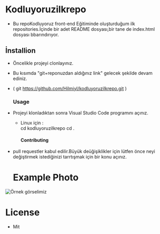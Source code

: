 # Kodluyoruzilkrepo

 - Bu repoKodluyoruz front-end Eğitiminde oluşturduğum ilk repositories.İçinde bir adet README dosyası,bir tane de index.html dosyası bbarındırıyor.

## İnstallion 

- Öncelikle projeyi clonlayınız. 
- Bu kısımda "git+reponuzdan aldığınız link" gelecek şekilde devam ediniz.  
- ( git https://github.com/Hilmiyl/kodluyoruzilkrepo.git  )

     ### Usage  

* Projeyi klonladıktan sonra Visual Studio Code programını açınız. 
    * Linux için :  
    cd kodluyoruzilkrepo 
  cd .

      #### Contributing 
* pull requestler kabul edilir.Büyük deüğişiklikler için lütfen önce neyi değiştirmek istediğinizi tarrtışmak için bir konu açınız. 
 
   # Example Photo 

 ![Örnek görselimiz](lk%20repo%20i%C3%A7in.png)

 # License 
* Mit 
